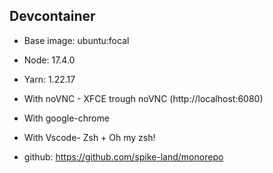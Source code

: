 ## Devcontainer

- Base image: ubuntu:focal
- Node: 17.4.0
- Yarn: 1.22.17
- With noVNC - XFCE trough noVNC (http://localhost:6080)
- With google-chrome
- With Vscode- Zsh + Oh my zsh!

- github: https://github.com/spike-land/monorepo
